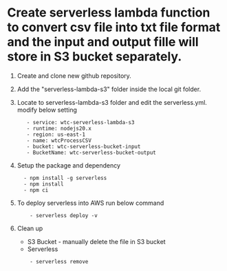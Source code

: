# Create serverless lambda function to convert csv file into txt file format and the input and output fille will store in S3 bucket separately.

1. Create and clone new github repository.
2. Add the "serverless-lambda-s3" folder inside the local git folder. 
3. Locate to serverless-lambda-s3 folder and edit the serverless.yml. modify below setting
    ```
       - service: wtc-serverless-lambda-s3
       - runtime: nodejs20.x 
       - region: us-east-1
       - name: wtcProcessCSV
       - bucket: wtc-serverless-bucket-input
       - BucketName: wtc-serverless-bucket-output
    ```
   
4. Setup the package and dependency
     ```
       - npm install -g serverless
       - npm install
       - npm ci
     ```
5. To deploy serverless into AWS run below command
   ```
       - serverless deploy -v
   ```
6. Clean up
    - S3 Bucket - manually delete the file in S3 bucket
    - Serverless 
   ```
       - serverless remove
   ```  

